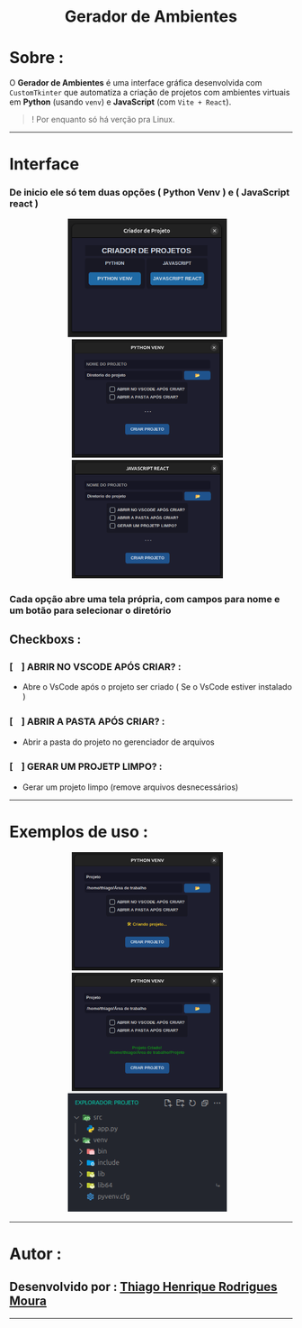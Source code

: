 # <div align="center"> Gerador de Ambientes </div>

# Sobre :
O **Gerador de Ambientes** é uma interface gráfica desenvolvida com `CustomTkinter` que automatiza a criação de projetos com ambientes virtuais em **Python** (usando `venv`) e **JavaScript** (com `Vite + React`).

>  ! Por enquanto só há verção pra Linux.

---

# Interface
### De inicio ele só tem duas opções ( Python Venv ) e ( JavaScript react )  
<div align="center">
  <img height="210px" src=".github/images/tela-inicial.png">ㅤ
  <img height="210px" src=".github/images/python-venv.png">ㅤ
  <img height="210px" src=".github/images/javascript-react.png">ㅤ
</div>

### Cada opção abre uma tela própria, com campos para nome e um botão para selecionar o diretório  

## Checkboxs :
### [ㅤ] ABRIR NO VSCODE APÓS CRIAR? :  
- Abre o VsCode após o projeto ser criado ( Se o VsCode estiver instalado )  
### [ㅤ] ABRIR A PASTA APÓS CRIAR? :
- Abrir a pasta do projeto no gerenciador de arquivos
### [ㅤ] GERAR UM PROJETP LIMPO? :
- Gerar um projeto limpo (remove arquivos desnecessários)

---

# Exemplos de uso :

<div align="center">
  <img height="210px" src=".github/images/python-venv-criando.png">ㅤ
  <img height="210px" src=".github/images/python-venv-criado.png">ㅤ
  <img height="210px" src=".github/images/python-estrutura.png">ㅤ
</div>

---

# Autor : 
## Desenvolvido por : **[Thiago Henrique Rodrigues Moura](https://github.com/ThiagoHenriqueRm)**

---
